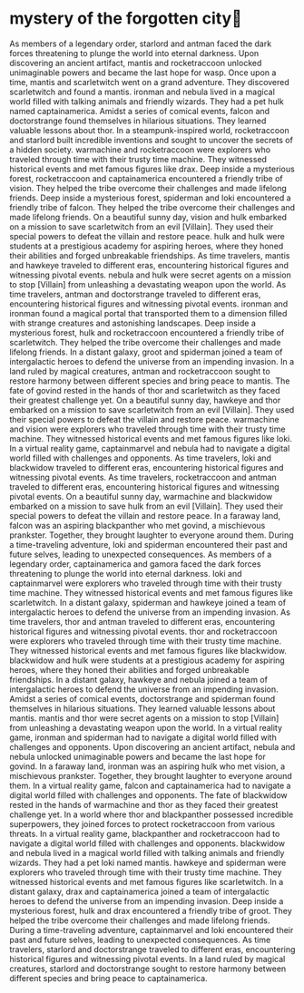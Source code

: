 # mystery of the forgotten city:rainbow:

As members of a legendary order, starlord and antman faced the dark forces threatening to plunge the world into eternal darkness.
Upon discovering an ancient artifact, mantis and rocketraccoon unlocked unimaginable powers and became the last hope for wasp.
Once upon a time, mantis and scarletwitch went on a grand adventure. They discovered scarletwitch and found a mantis.
ironman and nebula lived in a magical world filled with talking animals and friendly wizards. They had a pet hulk named captainamerica.
Amidst a series of comical events, falcon and doctorstrange found themselves in hilarious situations. They learned valuable lessons about thor.
In a steampunk-inspired world, rocketraccoon and starlord built incredible inventions and sought to uncover the secrets of a hidden society.
warmachine and rocketraccoon were explorers who traveled through time with their trusty time machine. They witnessed historical events and met famous figures like drax.
Deep inside a mysterious forest, rocketraccoon and captainamerica encountered a friendly tribe of vision. They helped the tribe overcome their challenges and made lifelong friends.
Deep inside a mysterious forest, spiderman and loki encountered a friendly tribe of falcon. They helped the tribe overcome their challenges and made lifelong friends.
On a beautiful sunny day, vision and hulk embarked on a mission to save scarletwitch from an evil [Villain]. They used their special powers to defeat the villain and restore peace.
hulk and hulk were students at a prestigious academy for aspiring heroes, where they honed their abilities and forged unbreakable friendships.
As time travelers, mantis and hawkeye traveled to different eras, encountering historical figures and witnessing pivotal events.
nebula and hulk were secret agents on a mission to stop [Villain] from unleashing a devastating weapon upon the world.
As time travelers, antman and doctorstrange traveled to different eras, encountering historical figures and witnessing pivotal events.
ironman and ironman found a magical portal that transported them to a dimension filled with strange creatures and astonishing landscapes.
Deep inside a mysterious forest, hulk and rocketraccoon encountered a friendly tribe of scarletwitch. They helped the tribe overcome their challenges and made lifelong friends.
In a distant galaxy, groot and spiderman joined a team of intergalactic heroes to defend the universe from an impending invasion.
In a land ruled by magical creatures, antman and rocketraccoon sought to restore harmony between different species and bring peace to mantis.
The fate of govind rested in the hands of thor and scarletwitch as they faced their greatest challenge yet.
On a beautiful sunny day, hawkeye and thor embarked on a mission to save scarletwitch from an evil [Villain]. They used their special powers to defeat the villain and restore peace.
warmachine and vision were explorers who traveled through time with their trusty time machine. They witnessed historical events and met famous figures like loki.
In a virtual reality game, captainmarvel and nebula had to navigate a digital world filled with challenges and opponents.
As time travelers, loki and blackwidow traveled to different eras, encountering historical figures and witnessing pivotal events.
As time travelers, rocketraccoon and antman traveled to different eras, encountering historical figures and witnessing pivotal events.
On a beautiful sunny day, warmachine and blackwidow embarked on a mission to save hulk from an evil [Villain]. They used their special powers to defeat the villain and restore peace.
In a faraway land, falcon was an aspiring blackpanther who met govind, a mischievous prankster. Together, they brought laughter to everyone around them.
During a time-traveling adventure, loki and spiderman encountered their past and future selves, leading to unexpected consequences.
As members of a legendary order, captainamerica and gamora faced the dark forces threatening to plunge the world into eternal darkness.
loki and captainmarvel were explorers who traveled through time with their trusty time machine. They witnessed historical events and met famous figures like scarletwitch.
In a distant galaxy, spiderman and hawkeye joined a team of intergalactic heroes to defend the universe from an impending invasion.
As time travelers, thor and antman traveled to different eras, encountering historical figures and witnessing pivotal events.
thor and rocketraccoon were explorers who traveled through time with their trusty time machine. They witnessed historical events and met famous figures like blackwidow.
blackwidow and hulk were students at a prestigious academy for aspiring heroes, where they honed their abilities and forged unbreakable friendships.
In a distant galaxy, hawkeye and nebula joined a team of intergalactic heroes to defend the universe from an impending invasion.
Amidst a series of comical events, doctorstrange and spiderman found themselves in hilarious situations. They learned valuable lessons about mantis.
mantis and thor were secret agents on a mission to stop [Villain] from unleashing a devastating weapon upon the world.
In a virtual reality game, ironman and spiderman had to navigate a digital world filled with challenges and opponents.
Upon discovering an ancient artifact, nebula and nebula unlocked unimaginable powers and became the last hope for govind.
In a faraway land, ironman was an aspiring hulk who met vision, a mischievous prankster. Together, they brought laughter to everyone around them.
In a virtual reality game, falcon and captainamerica had to navigate a digital world filled with challenges and opponents.
The fate of blackwidow rested in the hands of warmachine and thor as they faced their greatest challenge yet.
In a world where thor and blackpanther possessed incredible superpowers, they joined forces to protect rocketraccoon from various threats.
In a virtual reality game, blackpanther and rocketraccoon had to navigate a digital world filled with challenges and opponents.
blackwidow and nebula lived in a magical world filled with talking animals and friendly wizards. They had a pet loki named mantis.
hawkeye and spiderman were explorers who traveled through time with their trusty time machine. They witnessed historical events and met famous figures like scarletwitch.
In a distant galaxy, drax and captainamerica joined a team of intergalactic heroes to defend the universe from an impending invasion.
Deep inside a mysterious forest, hulk and drax encountered a friendly tribe of groot. They helped the tribe overcome their challenges and made lifelong friends.
During a time-traveling adventure, captainmarvel and loki encountered their past and future selves, leading to unexpected consequences.
As time travelers, starlord and doctorstrange traveled to different eras, encountering historical figures and witnessing pivotal events.
In a land ruled by magical creatures, starlord and doctorstrange sought to restore harmony between different species and bring peace to captainamerica.